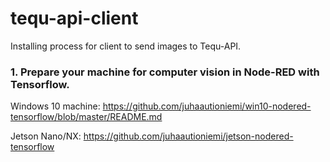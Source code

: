 # tequ-api-client
Installing process for client to send images to Tequ-API.

### 1. Prepare your machine for computer vision in Node-RED with Tensorflow.

Windows 10 machine: https://github.com/juhaautioniemi/win10-nodered-tensorflow/blob/master/README.md

Jetson Nano/NX: https://github.com/juhaautioniemi/jetson-nodered-tensorflow

